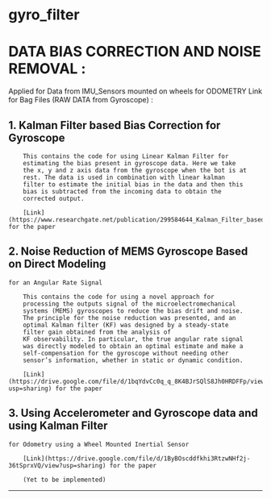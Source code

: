 # gyro_filter
# DATA BIAS CORRECTION AND NOISE REMOVAL :
Applied for Data from IMU_Sensors mounted on wheels for ODOMETRY
Link for Bag Files (RAW DATA from Gyroscope) : 

## 1.	Kalman Filter based Bias Correction for Gyroscope
		
		This contains the code for using Linear Kalman Filter for 
		estimating the bias present in gyroscope data. Here we take 
		the x, y and z axis data from the gyroscope when the bot is at 
		rest. The data is used in combination with linear kalman 
		filter to estimate the initial bias in the data and then this 
		bias is subtracted from the incoming data to obtain the 
		corrected output.

		[Link](https://www.researchgate.net/publication/299584644_Kalman_Filter_based_estimation_of_constant_angular_rate_bias_for_MEMS_Gyroscope) for the paper


## 2.	Noise Reduction of MEMS Gyroscope Based on Direct Modeling
    for an Angular Rate Signal
		
		This contains the code for using a novel approach for 
		processing the outputs signal of the microelectromechanical 
		systems (MEMS) gyroscopes to reduce the bias drift and noise. 
		The principle for the noise reduction was presented, and an 
		optimal Kalman filter (KF) was designed by a steady-state 
		filter gain obtained from the analysis of
		KF observability. In particular, the true angular rate signal 
		was directly modeled to obtain an optimal estimate and make a 
		self-compensation for the gyroscope without needing other 
		sensor’s information, whether in static or dynamic condition.

		[Link](https://drive.google.com/file/d/1bqYdvCc0q_q_8K4BJrSQlS8Jh0HRDFFp/view?usp=sharing) for the paper



## 3.	Using Accelerometer and Gyroscope data and using Kalman Filter
	for Odometry using a Wheel Mounted Inertial Sensor
		
		[Link](https://drive.google.com/file/d/1ByBOscddfkhi3RtzwNHf2j-36tSprxVQ/view?usp=sharing) for the paper 

		(Yet to be implemented)

________________________________________________________________

